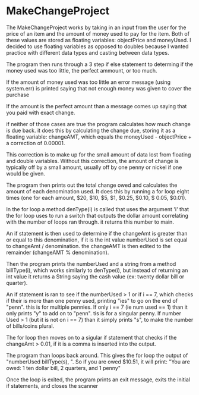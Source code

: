 # MakeChangeProject

The MakeChangeProject works by taking in an input from the user for the price of an item and the amount of money used to pay for the item. Both of these values are stored as floating variables: objectPrice and moneyUsed. I decided to use floating variables as opposed to doubles because I wanted practice with different data types and casting between data types. 

The program then runs through a 3 step if else statement to determing if the money used was too little, the perfect ammount, or too much.

If the amount of money used was too little an error message 
(using system.err) is printed saying that not enough money was given to cover the purchase

If the amount is the perfect amount than a message comes up saying that you paid with exact change. 

if neither of those cases are true the program calculates how much change is due back. it does this by calculating the change due, storing it as a floating variable: changeAMT, which equals the moneyUsed - objectPrice + a correction of 0.00001. 

This correction is to make up for the small amount of data lost from floating and double variables. Without this correction, the amount of change is typically off by a small amount, usually off by one penny or nickel if one would be given. 

The program then prints out the total change owed and calculates the amount of each denomination used. It does this by running a for loop eight times (one for each amount, $20, $10, $5, $1, $0.25, $0.10, $ 0.05, $0.01).

In the  for loop a method denType(i) is called that uses the argument 'i' that the for loop uses to run a switch that outputs the dollar amount correlating with the number of loops ran through. it returns this number to main. 

An if statement is then used to determine if the changeAmt is greater than or equal to this denomination, if it is the int value numberUsed is set equal to changeAmt / denomination. the changeAMT is then edited to the remainder (changeAMT % denomination). 

Then the program prints the numberUsed and a string from a method billType(i), which works similarly to denType(i), but instead of returning an int value it returns a String saying the cash value (ex: twenty dollar bill or quarter). 

An if statement is ran to see if the numberUsed > 1 or if i == 7, which checks if their is more than one penny used, printing "ies" to go on the end of "penn". this is for multiple pennies.
If only i == 7 (ie num used == 1) than it only prints "y" to add on to "penn". tis is for a singular penny.
If number Used > 1 (but it is not on  i == 7) than it simply prints "s", to make the  number of bills/coins plural.

The for loop then moves on to a sigular if statement that checks if the changeAmt > 0.01, if it is a comma is inserted into the output. 

The program than loops back around. This gives the for loop the output of "numberUsed billType(s), ". So if you are owed $10.51, it will print:
 "You are owed: 1 ten dollar bill, 2 quarters, and 1 penny"

 Once the loop is exited, the program prints an exit message, exits the initial if statements, and closes the scanner









